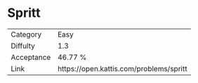# Spritt

<table>
    <tr>
        <td>Category</td>
        <td>Easy</td>
    </tr>
    <tr>
        <td>Diffulty</td>
        <td>1.3</td>
    </tr>
    <tr>
        <td>Acceptance</td>
        <td>46.77 %</td>
    </tr>
    <tr>
        <td>Link</td>
        <td>https://open.kattis.com/problems/spritt</td>
    </tr>
</table>